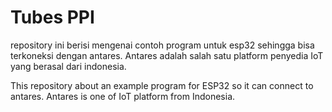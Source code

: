 # Tubes PPI

repository ini berisi mengenai contoh program untuk esp32 sehingga bisa terkoneksi dengan antares. Antares adalah salah satu platform penyedia IoT yang berasal dari indonesia.

This repository about an example program for ESP32 so it can connect to antares. Antares is one of IoT platform from Indonesia.
